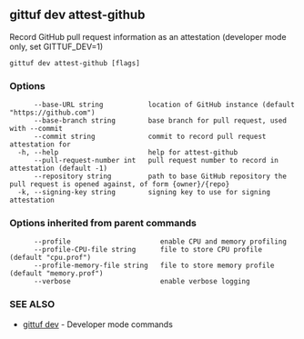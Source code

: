 ## gittuf dev attest-github

Record GitHub pull request information as an attestation (developer mode only, set GITTUF_DEV=1)

```
gittuf dev attest-github [flags]
```

### Options

```
      --base-URL string           location of GitHub instance (default "https://github.com")
      --base-branch string        base branch for pull request, used with --commit
      --commit string             commit to record pull request attestation for
  -h, --help                      help for attest-github
      --pull-request-number int   pull request number to record in attestation (default -1)
      --repository string         path to base GitHub repository the pull request is opened against, of form {owner}/{repo}
  -k, --signing-key string        signing key to use for signing attestation
```

### Options inherited from parent commands

```
      --profile                      enable CPU and memory profiling
      --profile-CPU-file string      file to store CPU profile (default "cpu.prof")
      --profile-memory-file string   file to store memory profile (default "memory.prof")
      --verbose                      enable verbose logging
```

### SEE ALSO

* [gittuf dev](gittuf_dev.md)	 - Developer mode commands


